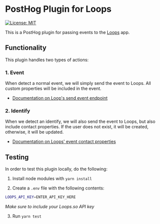 # PostHog Plugin for Loops

[![License: MIT](https://img.shields.io/badge/License-MIT-red.svg?style=flat-square)](https://opensource.org/licenses/MIT)

This is a PostHog plugin for passing events to the [Loops](https://loops.so) app.

## Functionality

This plugin handles two types of actions:

### 1. Event

When detect a normal event, we will simply send the event to Loops. All custom properties will be included in the event.

- [Documentation on Loop's send event endpoint](https://loops.so/docs/api-reference/send-event)

### 2. Identify

When we detect an identify, we will also send the event to Loops, but also include contact properties. If the user does not exist, it will be created, otherwise, it will be updated.

- [Documentation on Loops' event contact properties](https://loops.so/docs/api-reference/send-event#contact-properties)

## Testing

In order to test this plugin locally, do the following:

1. Install node modules with `yarn install`

2. Create a `.env` file with the following contents:

```sh
LOOPS_API_KEY=ENTER_API_KEY_HERE
```

_Make sure to include your Loops.so API key_

3. Run `yarn test`
